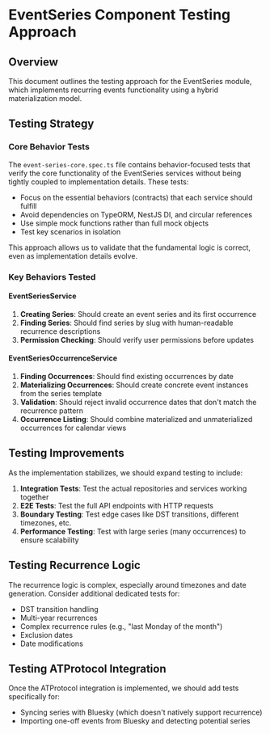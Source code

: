 # EventSeries Component Testing Approach

## Overview

This document outlines the testing approach for the EventSeries module, which implements recurring events functionality using a hybrid materialization model.

## Testing Strategy

### Core Behavior Tests

The `event-series-core.spec.ts` file contains behavior-focused tests that verify the core functionality of the EventSeries services without being tightly coupled to implementation details. These tests:

- Focus on the essential behaviors (contracts) that each service should fulfill
- Avoid dependencies on TypeORM, NestJS DI, and circular references
- Use simple mock functions rather than full mock objects
- Test key scenarios in isolation

This approach allows us to validate that the fundamental logic is correct, even as implementation details evolve.

### Key Behaviors Tested

#### EventSeriesService

1. **Creating Series**: Should create an event series and its first occurrence
2. **Finding Series**: Should find series by slug with human-readable recurrence descriptions
3. **Permission Checking**: Should verify user permissions before updates

#### EventSeriesOccurrenceService

1. **Finding Occurrences**: Should find existing occurrences by date
2. **Materializing Occurrences**: Should create concrete event instances from the series template
3. **Validation**: Should reject invalid occurrence dates that don't match the recurrence pattern
4. **Occurrence Listing**: Should combine materialized and unmaterialized occurrences for calendar views

## Testing Improvements

As the implementation stabilizes, we should expand testing to include:

1. **Integration Tests**: Test the actual repositories and services working together
2. **E2E Tests**: Test the full API endpoints with HTTP requests
3. **Boundary Testing**: Test edge cases like DST transitions, different timezones, etc.
4. **Performance Testing**: Test with large series (many occurrences) to ensure scalability

## Testing Recurrence Logic

The recurrence logic is complex, especially around timezones and date generation. Consider additional dedicated tests for:

- DST transition handling
- Multi-year recurrences
- Complex recurrence rules (e.g., "last Monday of the month")
- Exclusion dates
- Date modifications

## Testing ATProtocol Integration

Once the ATProtocol integration is implemented, we should add tests specifically for:

- Syncing series with Bluesky (which doesn't natively support recurrence)
- Importing one-off events from Bluesky and detecting potential series